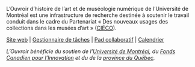 L’Ouvroir d’histoire de l’art et de muséologie numérique de l’Université de Montréal est une infrastructure de recherche destinée à soutenir le travail conduit dans le cadre du Partenariat « Des nouveaux usages des collections dans les musées d’art » ([CIÉCO](https://www.cieco.co)).

[Site web](http://ouvroir.umontreal.ca) | [Gestionnaire de tâches](https://github.com/orgs/ouvroir/projects/1) | [Pad collaboratif](https://demo.hedgedoc.org/vMcWp0nwRe-XJGhdmpeC8w#) | [Calendrier](https://github.com/ouvroir/labouvroir/blob/main/calendrier.md)

_L’Ouvroir bénéficie du soutien de l’[Université de Montréal](https://www.umontreal.ca), du [Fonds Canadien pour l’Innovation](https://www.innovation.ca) et du de la [province du Québec](https://www.quebec.ca)._
